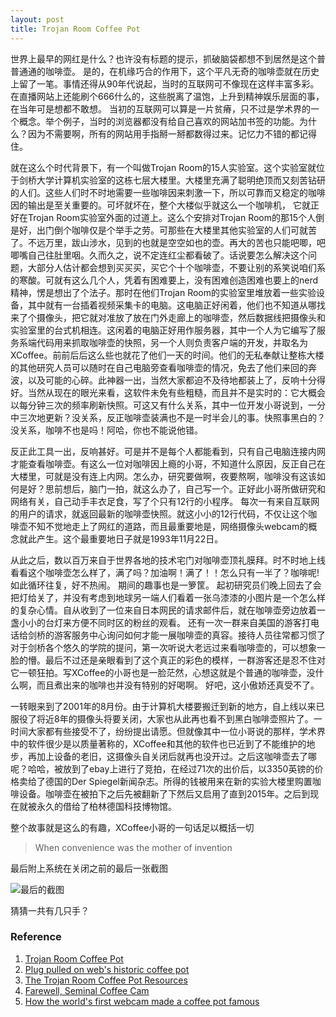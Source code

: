 ```yaml
---
layout: post
title: Trojan Room Coffee Pot
---
```


世界上最早的网红是什么？也许没有标题的提示，抓破脑袋都想不到居然是这个普普通通的咖啡壶。 是的，在机缘巧合的作用下，这个平凡无奇的咖啡壶就在历史上留了一笔。事情还得从90年代说起，当时的互联网可不像现在这样丰富多彩。在直播网站上还能刷个666什么的，这些脱离了温饱，上升到精神娱乐层面的事，在当年可是想都不敢想。 当初的互联网可以算是一片贫瘠，只不过是学术界的一个概念。举个例子，当时的浏览器都没有给自己喜欢的网站加书签的功能。为什么？因为不需要啊，所有的网站用手指掰一掰都数得过来。记忆力不错的都记得住。

就在这么个时代背景下，有一个叫做Trojan Room的15人实验室。这个实验室就位于剑桥大学计算机实验室的这栋七层大楼里。大楼里充满了聪明绝顶而又刻苦钻研的人们。这些人们时不时地需要一些咖啡因来刺激一下，所以可靠而又稳定的咖啡因的输出是至关重要的。可坏就坏在，整个大楼似乎就这么一个咖啡机， 它就正好在Trojan Room实验室外面的过道上。这么个安排对Trojan Room的那15个人倒是好，出门倒个咖啡仅是个举手之劳。可那些在大楼里其他实验室的人们可就苦了。不远万里，跋山涉水，见到的也就是空空如也的壶。再大的苦也只能吧唧，吧唧嘴自己往肚里咽。久而久之，说不定连红尘都看破了。话说要怎么解决这个问题，大部分人估计都会想到买买买，买它个十个咖啡壶，不要让别的系笑说咱们系的寒酸。可就有这么几个人，凭着有困难要上，没有困难创造困难也要上的nerd精神，愣是想出了个法子。那时在他们Trojan Room的实验室里堆放着一些实验设备，其中就有一台插着视频采集卡的电脑。这电脑正好闲着，他们也不知道从哪找来了个摄像头，把它就对准放了放在门外走廊上的咖啡壶，然后数据线把摄像头和实验室里的台式机相连。这闲着的电脑正好用作服务器，其中一个人为它编写了服务系端代码用来抓取咖啡壶的快照，另一个人则负责客户端的开发，并取名为XCoffee。前前后后这么些也就花了他们一天的时间。他们的无私奉献让整栋大楼的其他研究人员可以随时在自己电脑旁查看咖啡壶的情况，免去了他们来回的奔波，以及可能的心碎。此神器一出，当然大家都迫不及待地都装上了，反响十分得好。当然从现在的眼光来看，这软件未免有些粗糙，而且并不是实时的：它大概会以每分钟三次的频率刷新快照。可这又有什么关系，其中一位开发小哥说到，一分中三次地更新？没关系，反正咖啡壶装满也不是一时半会儿的事。快照事黑白的？没关系，咖啡不也是吗！阿哈，你也不能说他错。

反正此工具一出，反响甚好。可是并不是每个人都能看到，只有自己电脑连接内网才能查看咖啡壶。有这么一位对咖啡因上瘾的小哥，不知道什么原因，反正自己在大楼里，可就是没有连上内网。怎么办，研究要做啊，夜要熬啊，咖啡没有这该如何是好？思前想后，脑门一拍，就这么办了，自己写一个。正好此小哥所做研究和网络有关，自己动手丰衣足食，写了个只有12行的小程序。 每次一有来自互联网的用户的请求，就返回最新的咖啡壶快照。就这小小的12行代码，不仅让这个咖啡壶不知不觉地走上了网红的道路，而且最重要地是，网络摄像头webcam的概念就此产生。这个最重要地日子就是1993年11月22日。

从此之后，数以百万来自于世界各地的技术宅门对咖啡壶顶礼膜拜。时不时地上线看看这个咖啡壶怎么样了，满了吗？加油啊！满了！！怎么只有一半了？咖啡呢! 如此循环往复，好不热闹。 期间的趣事也是一箩筐。 起初研究员们晚上回去了会把灯给关了，并没有考虑到地球另一端人们看着一张乌漆漆的小图片是一个怎么样的复杂心情。自从收到了一位来自日本网民的请求邮件后，就在咖啡壶旁边放着一盏小小的台灯来方便不同时区的粉丝的观看。 还有一次一群来自美国的游客打电话给剑桥的游客服务中心询问如何才能一展咖啡壶的真容。接待人员往常都习惯了对于剑桥各个悠久的学院的提问，第一次听说大老远过来看咖啡壶的，可以想象一脸的懵。最后不过还是亲眼看到了这个真正的彩色的模样，一群游客还是忍不住对它一顿狂拍。写XCoffee的小哥也是一脸茫然，心想这就是个普通的咖啡壶，没什么啊，而且煮出来的咖啡也并没有特别的好喝啊。 好吧，这小傲娇还真受不了。

一转眼来到了2001年的8月份。由于计算机大楼要搬迁到新的地方，自上线以来已服役了将近8年的摄像头将要关闭，大家也从此再也看不到黑白咖啡壶照片了。一时间大家都有些接受不了，纷纷提出请愿。但就像其中一位小哥说的那样，学术界中的软件很少是以质量著称的，XCoffee和其他的软件也已近到了不能维护的地步，再加上设备的老旧，这摄像头自关闭后就再也没开过。之后这咖啡壶去了哪呢？哈哈，被放到了ebay上进行了竞拍，在经过71次的出价后，以3350英镑的价格卖给了德国的Der Spiegel新闻杂志。所得的钱被用来在新的实验大楼里购置咖啡设备。咖啡壶在被拍下之后先被翻新了下然后又启用了直到2015年。之后到现在就被永久的借给了柏林德国科技博物馆。

整个故事就是这么的有趣，XCoffee小哥的一句话足以概括一切

> When convenience was the mother of invention

最后附上系统在关闭之前的最后一张截图
 
![最后的截图](https://www.cl.cam.ac.uk/coffee/qsf/xvcoffee5.gif "最后的截图")

猜猜一共有几只手？

### Reference
1. [Trojan Room Coffee Pot](https://en.wikipedia.org/wiki/Trojan_Room_coffee_pot)
2. [Plug pulled on web's historic coffee pot](https://www.theguardian.com/technology/2001/mar/07/education.highereducation)
3. [The Trojan Room Coffee Pot Resources](http://www.cl.cam.ac.uk/coffee/qsf/)
4. [Farewell, Seminal Coffee Cam](https://archive.wired.com/culture/lifestyle/news/2001/03/42254)
5. [How the world's first webcam made a coffee pot famous](http://www.bbc.co.uk/news/technology-20439301)
